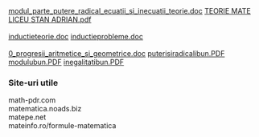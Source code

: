 <html>
  <head>
    <title>DomnulTudor - MATE BAC</title>
    <link rel="stylesheet" href="static/style.css" type="text/css" />
    <meta http-equiv="Content-Type" content="text/html;charset=utf-8" />
  </head>
  <body>
    <div class="wiki" id="content_view" style="display: block;">
<a href="files/modul_parte_putere_radical_ecuatii_si_inecuatii_teorie.doc">modul_parte_putere_radical_ecuatii_si_inecuatii_teorie.doc</a> <a href="files/TEORIE%20MATE%20LICEU%20STAN%20ADRIAN.pdf">TEORIE MATE LICEU STAN ADRIAN.pdf</a><br />
<br />
<a href="files/inductieteorie.doc">inductieteorie.doc</a> <a href="files/inductieprobleme.doc">inductieprobleme.doc</a><br />
<br />
<a href="files/0_progresii_aritmetice_si_geometrice.doc">0_progresii_aritmetice_si_geometrice.doc</a> <a href="files/puterisiradicalibun.PDF">puterisiradicalibun.PDF</a><br />
<a href="files/modulubun.PDF">modulubun.PDF</a> <a href="files/inegalitatibun.PDF">inegalitatibun.PDF</a><br />
<h3 id="toc0"><a name="x--Site-uri utile"></a>Site-uri utile</h3>
 math-pdr.com<br />
matematica.noads.biz<br />
matepe.net<br />
mateinfo.ro/formule-matematica
    </div>
  </body>
</html>